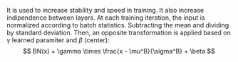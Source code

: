 It is used to increase stability and speed in training. It also increase indipendence between layers.
At each training iteration, the input is normalized according to batch statistics. Subtracting the mean and dividing by standard deviation. Then, an opposite transformation is applied based on $\gamma$ learned paramiter and $\beta$ (center):
$$
BN(x) = \gamma \times \frac{x - \mu^B}{\sigma^B} + \beta
$$
